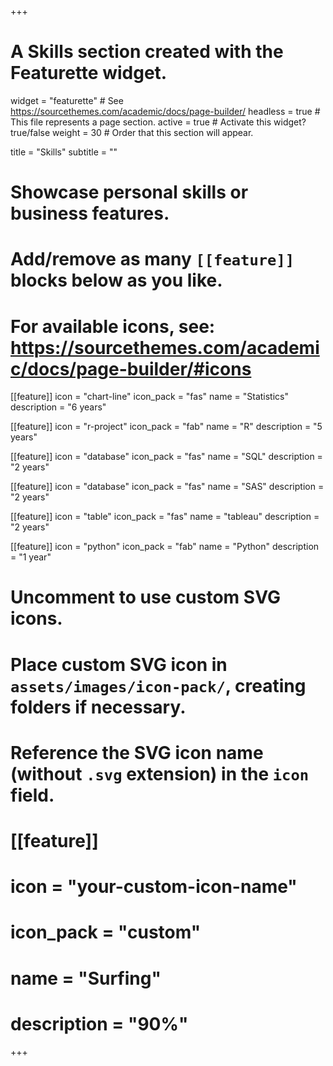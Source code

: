 +++
# A Skills section created with the Featurette widget.
widget = "featurette"  # See https://sourcethemes.com/academic/docs/page-builder/
headless = true  # This file represents a page section.
active = true  # Activate this widget? true/false
weight = 30  # Order that this section will appear.

title = "Skills"
subtitle = ""

# Showcase personal skills or business features.
# 
# Add/remove as many `[[feature]]` blocks below as you like.
# 
# For available icons, see: https://sourcethemes.com/academic/docs/page-builder/#icons
[[feature]]
  icon = "chart-line"
  icon_pack = "fas"
  name = "Statistics"
  description = "6 years"
  
  
[[feature]]
  icon = "r-project"
  icon_pack = "fab"
  name = "R"
  description = "5 years"
  
[[feature]]
  icon = "database"
  icon_pack = "fas"
  name = "SQL"
  description = "2 years"  
  
[[feature]]
  icon = "database"
  icon_pack = "fas"
  name = "SAS"
  description = "2 years"
  
[[feature]]
  icon = "table"
  icon_pack = "fas"
  name = "tableau"
  description = "2 years"

[[feature]]
  icon = "python"
  icon_pack = "fab"
  name = "Python"
  description = "1 year"
  


  

# Uncomment to use custom SVG icons.
# Place custom SVG icon in `assets/images/icon-pack/`, creating folders if necessary.
# Reference the SVG icon name (without `.svg` extension) in the `icon` field.
# [[feature]]
#  icon = "your-custom-icon-name"
#  icon_pack = "custom"
#  name = "Surfing"
#  description = "90%"

+++
